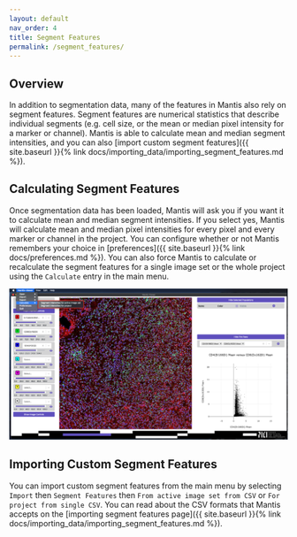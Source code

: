 ```yaml
---
layout: default
nav_order: 4
title: Segment Features
permalink: /segment_features/
---
```


## Overview

In addition to segmentation data, many of the features in Mantis also rely on segment features. Segment features are numerical statistics that describe individual segments (e.g. cell size, or the mean or median pixel intensity for a marker or channel). Mantis is able to calculate mean and median segment intensities, and you can also [import custom segment features]({{ site.baseurl }}{% link docs/importing_data/importing_segment_features.md %}).

## Calculating Segment Features

Once segmentation data has been loaded, Mantis will ask you if you want it to calculate mean and median segment intensities. If you select yes, Mantis will calculate mean and median pixel intensities for every pixel and every marker or channel in the project. You can configure whether or not Mantis remembers your choice in [preferences]({{ site.baseurl }}{% link docs/preferences.md %}). You can also force Mantis to calculate or recalculate the segment features for a single image set or the whole project using the `Calculate` entry in the main menu.

![Calculate Submenus](../assets/images/calculate_menu.png)

## Importing Custom Segment Features

You can import custom segment features from the main menu by selecting `Import` then `Segment Features` then `From active image set from CSV` or `For project from single CSV`. You can read about the CSV formats that Mantis accepts on the [importing segment features page]({{ site.baseurl }}{% link docs/importing_data/importing_segment_features.md %}).

